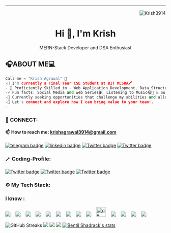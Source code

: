 
<!--
<!--### Hi there 👋
-->
<!--# Hi there 👋,I am Krish Agrawal
## Love building useful Projects and solving DSA Ques


🔭 I’m currently working on Python Project (In Devlopment Stage)

🌱 I’m currently learning Django (Python Framework) , Web Dev, C++, NUMPY, PANDAS

📫 My Favourite Languages - Python Cpp

👯 I’m looking to collaborate on Django and (Numpy Pandas) Projects
<p align="left"> <img src="https://komarev.com/ghpvc/?username=Krish3914&label=Profile%20views&color=0e75b6&style=flat" alt="Krish3914" /> </p>


📫 Connect with me 

<p align="left">
<a href="https://www.instagram.com/_krish_al" target="blank"><img align="center" src="https://raw.githubusercontent.com/rahuldkjain/github-profile-readme-generator/master/src/images/icons/Social/instagram.svg" alt="https://www.instagram.com/_krish_al" height="30" width="40" /></a>
<a href="https://www.linkedin.com/in/krish-agrawal-26jy" target="blank"><img align="center" src="https://raw.githubusercontent.com/rahuldkjain/github-profile-readme-generator/master/src/images/icons/Social/linked-in-alt.svg" alt="https://www.linkedin.com/in/krish-agrawal-26jy" height="30" width="40" /></a>
<a href="https://leetcode.com/KrisH_21" target="blank"><img align="center" src="https://raw.githubusercontent.com/rahuldkjain/github-profile-readme-generator/master/src/images/icons/Social/leet-code.svg" alt="https://leetcode.com/KrisH_21" height="30" width="40" /></a>
</p>
-->
<!-- <p>&nbsp;<img align="center" src="https://github-readme-stats.vercel.app/api?username=Krish3914&show_icons=true&locale=en" alt="Krish3914" /></p> -->
<!--
<h3 align="left">👨‍💻 Languages and Tools:</h3>
<p align="left">
-->
<!-- <img src="https://github.com/devicons/devicon/blob/master/icons/numpy/numpy-original.svg" alt="Numpy" width="40" height="40"/>  -->
<!--
<img src="https://github.com/devicons/devicon/blob/master/icons/python/python-original.svg" alt="Python" width="40" height="40"/> 
<img src="https://github.com/devicons/devicon/blob/master/icons/django/django-plain.svg" alt="Django" width="40" height="40"/> 
<img src="https://github.com/devicons/devicon/blob/master/icons/git/git-original.svg" alt="GIT" width="40" height="40"/> 
<img src="https://github.com/devicons/devicon/blob/master/icons/mysql/mysql-original.svg" alt="SQL" width="40" height="40"/> 
<img src="https://raw.githubusercontent.com/devicons/devicon/master/icons/cplusplus/cplusplus-original.svg" alt="cplusplus" width="40" height="40"/> 
<img src="https://raw.githubusercontent.com/devicons/devicon/master/icons/bootstrap/bootstrap-plain-wordmark.svg" alt="bootstrap" width="40" height="40"/> 
<img src="https://github.com/devicons/devicon/blob/master/icons/html5/html5-original.svg" alt="HTML" width="40" height="40"/> 
<img src="https://github.com/devicons/devicon/blob/master/icons/css3/css3-original.svg" alt="CSS" width="40" height="40"/> 
<img src="https://github.com/devicons/devicon/blob/master/icons/ubuntu/ubuntu-plain.svg" alt="Ubuntu" width="40" height="40"/> 
<img src="https://github.com/devicons/devicon/blob/master/icons/numpy/numpy-original.svg" alt="numpy" width="40" height="40"/>
<img src="https://github.com/devicons/devicon/blob/master/icons/pandas/pandas-original.svg" alt="numpy" width="40" height="40"/>
<img src="https://github.com/devicons/devicon/blob/master/icons/redis/redis-original.svg" alt="redis" width="40" height="40"/> 
</p>
<p><img align="centre" src="https://github-readme-stats.vercel.app/api/top-langs?username=Krish3914&show_icons=true&hide_border=true&theme=dark&locale=en&layout=compact" alt="Most used Programming Languages" /></p>
-->
<!--
**AseemGupta39/aseemgupta39** is a ✨ _special_ ✨ repository because its `README.md` (this file) appears on your GitHub profile.

Here are some ideas to get you started:

- 🔭 I’m currently working on ...
- 🌱 I’m currently learning ...
- 👯 I’m looking to collaborate on ...
- 🤔 I’m looking for help with ...
- 💬 Ask me about ...
- 📫 How to reach me: ...
- 😄 Pronouns: ...
- ⚡ Fun fact: ...

https://github.com/devicons/devicon/blob/master/icons/vscode/vscode-original.svg
https://github.com/devicons/devicon/blob/master/icons/vim/vim-original.svg
https://github.com/devicons/devicon/blob/master/icons/pandas/pandas-original.svg
https://github.com/devicons/devicon/blob/master/icons/kaggle/kaggle-original.svg
https://github.com/devicons/devicon/blob/master/icons/jupyter/jupyter-original.svg
https://github.com/devicons/devicon/blob/master/icons/github/github-original.svg

-->
<!--
**Krish3914/krish3914** is a ✨ _special_ ✨ repository because its `README.md` (this file) appears on your GitHub profile.

Here are some ideas to get you started:

- 🔭 I’m currently working on ...
- 🌱 I’m currently learning ...
- 👯 I’m looking to collaborate on ...
- 🤔 I’m looking for help with ...
- 💬 Ask me about ...
- 📫 How to reach me: ...
- 😄 Pronouns: ...
- ⚡ Fun fact: ...
-->

<!--
# 💫 About Me:
🔭 **I’m currently working on:**  <br>Improving my Mern-Stack skills and implementing them through building Real-Life and innovative Projects.<br><br>👯 **I’m looking to collaborate on:**  <br>Fullstack & Open-Source projects<br><br>🌱 **I’m currently learning:**  <br>Full-Stack Development && Building command on Data Structures & Algorithm in CPP.<br>
<br>📫 How to reach me **krishagrawal3914@gmail.com** <br><br>💬 **Ask me about:**  <br>DSA, JavaScript, React, Node.js, and any general software development questions.<br><br>⚡ **Fun fact:**  <br>Creativity is upper edge of myself over others.

## 🌐 Socials:
[![LinkedIn](https://img.shields.io/badge/LinkedIn-%230077B5.svg?logo=linkedin&logoColor=white)](https://linkedin.com/in/krish-agrawal-26jy) [![Twitter](https://img.shields.io/badge/Twitter-%231DA1F2.svg?logo=Twitter&logoColor=white)](https://twitter.com/KrisH__AgrawaL)  [![Leetcode](https://img.shields.io/badge/Leetcode-FCC624?style=for-the-badge&logo=Leetcode&logoColor=black)](https://leetcode.com/KrisH_21/) [![Codechef](https://img.shields.io/badge/Codechef-000000?style=for-the-badge&logo=Codechef&logoColor=Brown)](https://www.codechef.com/users/krish_3914) [![CodeForces](https://img.shields.io/badge/CodeForces-black?style=for-the-badge&logo=CodeForces&logoColor=blue)](https://codeforces.com/profile/krish_3914) [![Instagram](https://img.shields.io/badge/Instagram-%23E4405F.svg?logo=Instagram&logoColor=white)](https://instagram.com/_krish_al)
<!--
## 🌐 Socials:
[![Twitter](https://img.shields.io/badge/Twitter-%231DA1F2.svg?logo=Twitter&logoColor=white)](https://twitter.com/ezSnippet) [![Instagram](https://img.shields.io/badge/Instagram-%23E4405F.svg?logo=Instagram&logoColor=white)](https://instagram.com/ezSnippet) [![LinkedIn](https://img.shields.io/badge/LinkedIn-%230077B5.svg?logo=linkedin&logoColor=white)](https://linkedin.com/in/ezSnippet) [![Stack Overflow](https://img.shields.io/badge/-Stackoverflow-FE7A16?logo=stack-overflow&logoColor=white)](https://stackoverflow.com/users/20331641) 
-->
<!--
# 💻 Tech Stack:
![CSS3](https://img.shields.io/badge/css3-%231572B6.svg?style=for-the-badge&logo=css3&logoColor=white) ![JavaScript](https://img.shields.io/badge/javascript-%23323330.svg?style=for-the-badge&logo=javascript&logoColor=%23F7DF1E) ![HTML5](https://img.shields.io/badge/html5-%23E34F26.svg?style=for-the-badge&logo=html5&logoColor=white) ![PHP](https://img.shields.io/badge/php-%23777BB4.svg?style=for-the-badge&logo=php&logoColor=white) <br> ![Python](https://img.shields.io/badge/python-3670A0?style=for-the-badge&logo=python&logoColor=ffdd54) ![Bootstrap](https://img.shields.io/badge/bootstrap-%23563D7C.svg?style=for-the-badge&logo=bootstrap&logoColor=white) ![Express.js](https://img.shields.io/badge/express.js-%23404d59.svg?style=for-the-badge&logo=express&logoColor=%2361DAFB) ![Next JS](https://img.shields.io/badge/Next-black?style=for-the-badge&logo=next.js&logoColor=white) ![React](https://img.shields.io/badge/react-%2320232a.svg?style=for-the-badge&logo=react&logoColor=%2361DAFB) ![TailwindCSS](https://img.shields.io/badge/tailwindcss-%2338B2AC.svg?style=for-the-badge&logo=tailwind-css&logoColor=white) ![MongoDB](https://img.shields.io/badge/MongoDB-%234ea94b.svg?style=for-the-badge&logo=mongodb&logoColor=white) ![MySQL](https://img.shields.io/badge/mysql-%2300f.svg?style=for-the-badge&logo=mysql&logoColor=white) ![Postgres](https://img.shields.io/badge/postgres-%23316192.svg?style=for-the-badge&logo=postgresql&logoColor=white) ![LINUX](https://img.shields.io/badge/Linux-FCC624?style=for-the-badge&logo=linux&logoColor=black) 
<br>
# 📊 GitHub Stats:
![](https://github-readme-stats.vercel.app/api?username=Krish3914&theme=dark&hide_border=false&include_all_commits=false&count_private=false)<br/>
![](https://github-readme-streak-stats.herokuapp.com/?user=Krish3914&theme=dark&hide_border=false)<br/>
![](https://github-readme-stats.vercel.app/api/top-langs/?username=Krish3914&theme=dark&hide_border=false&include_all_commits=false&count_private=false&layout=compact)

### 🔝 Top Contributed Repo
![](https://github-contributor-stats.vercel.app/api?username=Krish3914&limit=5&theme=radical&combine_all_yearly_contributions=true)
<!--![](https://github-contributor-stats.vercel.app/api?username=Krish3914&limit=5&theme=tokyonight&from=2024-01-01&to=2024-05-25)-->

---
<!--
[![](https://visitcount.itsvg.in/api?id=Krish3914&icon=0&color=0)](https://visitcount.itsvg.in)

<!-- Proudly created with GPRM ( https://gprm.itsvg.in ) -->





<p align="right"> <img src="https://visitcount.itsvg.in/api?id=Krish3914&label=Profile%20views&color=4c3c78&style=flat" alt="Krish3914" /> </p>
<p>
    <h1 align="center"> Hi 👋, I'm Krish </h1>
<p align="center"> 
MERN-Stack Developer and DSA Enthusiast<br />
</p>


## 🎧ABOUT ME💻

```cpp
Call me = "Krish Agrawal" 🤗
-🌱 I'm currently a Final Year CSE Student at BIT MESRA🖊️
- 🌌 Proficiently Skilled in - Web Application Development, Data Structures & Algorithms through C++.
-⚡ Fun facts: Social Media and web Series🎬, Listening to Music🎧🎵 & Surfing the internet🌎
-💬 Currently seeking opportunities that challenge my abilities and allow me to contribute to innovative projects.
-👀 Let's connect and explore how I can bring value to your team!.
-
```

<h3 align="left">🔌 CONNECT:</h3>

<h4 align="left">📫 How to reach me: <a href="mailto:krishagrawal3914@gmail.com">krishagrawal3914@gmail.com</a></h4>

[![telegram badge](https://img.shields.io/badge/Portfolio-617D61?style=for-the-badge&logo=portfolio)](https://krishfoliohub-com.vercel.app)
[![linkedin badge](https://img.shields.io/badge/linkedIn-0A63BC?style=for-the-badge&logo=linkedin)](https://www.linkedin.com/in/krish-agrawal-26jy/)
[![Twitter badge](https://img.shields.io/badge/Github-000000?style=for-the-badge&logo=github)](https://github.com/Krish3914)
[![Twitter badge](https://img.shields.io/badge/Twitter-000000?style=for-the-badge&logo=x)](https://twitter.com/KrisH__AgrawaL)

<h3 align="left">🪄 Coding-Profile:</h3>

[![Twitter badge](https://img.shields.io/badge/Leetcode-000000?style=for-the-badge&logo=leetcode)](https://leetcode.com/KrisH_21/)
[![Twitter badge](https://img.shields.io/badge/Codechef-9A8B7F?style=for-the-badge&logo=codechef)](https://www.codechef.com/users/krish_3914)
[![Twitter badge](https://img.shields.io/badge/Codeforces-590505?style=for-the-badge&logo=codeforces)](https://codeforces.com/profile/krish_3914)


<h3 align="left">⚙ My Tech Stack:</h3>

### I know : 

<a href="https://github.com/qbentil">
    <img src="https://img.shields.io/badge/HTML5-E34F26?style=for-the-badge&logo=html5&logoColor=white" />
</a>&nbsp;&nbsp;
<a href="https://github.com/qbentil">
    <img src="https://img.shields.io/badge/CSS3-1572B6?style=for-the-badge&logo=css3&logoColor=white" />
</a>&nbsp;&nbsp;
<a href="https://github.com/qbentil">
    <img src="https://img.shields.io/badge/JavaScript-323330?style=for-the-badge&logo=javascript&logoColor=F7DF1E" />
</a>&nbsp;&nbsp;
<a href="https://github.com/qbentil">
    <img src="https://img.shields.io/badge/nodejs-00000F?style=for-the-badge&logo=nodejs&logoColor=white" />
</a>&nbsp;&nbsp;
<a href="https://github.com/qbentil">
    <img src="https://img.shields.io/badge/php-00599C?style=for-the-badge&logo=php&logoColor=white" />
</a>&nbsp;&nbsp;

<a href="https://github.com/qbentil">
    <img src="https://img.shields.io/badge/MySQL-00000F?style=for-the-badge&logo=mysql&logoColor=white" />
</a>&nbsp;&nbsp;
<a href="https://github.com/qbentil">
    <img src="https://img.shields.io/badge/PostgreSQL-00FFFF?style=for-the-badge&logo=postgresql&logoColor=blue" />
</a>&nbsp;&nbsp;
<a href="https://github.com/qbentil">
    <img src="https://img.shields.io/badge/React-20232A?style=for-the-badge&logo=react&logoColor=61DAFB" />
</a>&nbsp;&nbsp;
<a href="https://github.com/qbentil">
    <img src="https://img.shields.io/badge/Python-0000ff?style=for-the-badge&logo=python&logoColor=yellow" />
</a>&nbsp;&nbsp;
<a href="https://github.com/qbentil">
    <img src="https://www.vectorlogo.zone/logos/git-scm/git-scm-icon.svg" alt="git" width="30" > 
</a>&nbsp;&nbsp;
<a href="https://github.com/qbentil">
 <img src="https://img.shields.io/badge/github-3776AB?style=for-the-badge&logo=github&logoColor=white" /> 
</a>&nbsp;&nbsp;
<a href="https://github.com/qbentil">
    <img src="https://img.shields.io/badge/react-native-CC6699?style=for-the-badge&logo=react-native&logoColor=white" />
</a>&nbsp;&nbsp;
<a href="https://github.com/qbentil">
    <img src="https://img.shields.io/badge/mongodb-eee?style=for-the-badge&logo=mongodb&logoColor=green" />
</a>&nbsp;&nbsp;
<a href="https://github.com/qbentil">
    <img src="https://img.shields.io/badge/mongoose-eee?style=for-the-badge&logo=mongongoose&logoColor=green" />
</a>&nbsp;&nbsp;

<!-- ### I am learning: <br>
<a href="https://github.com/qbentil">
    <img src="https://img.shields.io/badge/Java-ED8B00?style=for-the-badge&logo=java&logoColor=white" />
</a>&nbsp;&nbsp; -->

<!-- ## 📖 Latest Blog posts -->
<!-- BLOG-POST-LIST:START -->
<!-- BLOG-POST-LIST:END -->


![GitHub Streaks](http://github-readme-streak-stats.herokuapp.com?user=qbentil&theme=dracula&hide_border=true)
![](https://github-profile-summary-cards.vercel.app/api/cards/profile-details?username=qbentil&theme=github_dark)
![](https://github-profile-summary-cards.vercel.app/api/cards/repos-per-language?username=qbentil&theme=github_dark)
![](https://github-profile-summary-cards.vercel.app/api/cards/most-commit-language?username=qbentil&theme=github_dark)
[![Bentil Shadrack's stats](https://github-readme-stats.vercel.app/api?username=qbentil&show_icons=true&theme=github_dark)](https://github.com/qbentil)
<!-- [![Top Langs](https://github-readme-stats.vercel.app/api/top-langs/?username=qbentil&layout=compact&langs_count=10&theme=github_dark&hide_border=true&count-private=true)](https://github.com/qbentil) -->
 
<!--![GitHub Activity Graph](https://activity-graph.herokuapp.com/graph?username=qbentil&theme=dracula)  
<h2>🏆My Github Profile Trophy</h2>
<img width=1000 src="https://github-profile-trophy.vercel.app/?username=qbentil&column=7&theme=gruvbox&no-frame=true"/>

![GitHub metrics](https://metrics.lecoq.io/qbentil) -->
